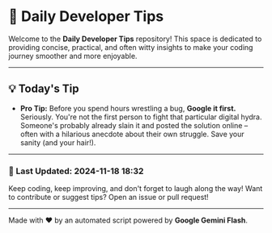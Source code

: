 
# 🌟 Daily Developer Tips

Welcome to the **Daily Developer Tips** repository! This space is dedicated to providing concise, practical, and often witty insights to make your coding journey smoother and more enjoyable.

---

## 💡 Today's Tip

- **Pro Tip:**  Before you spend hours wrestling a bug, **Google it first.**  Seriously.  You're not the first person to fight that particular digital hydra.  Someone's probably already slain it and posted the solution online – often with a hilarious anecdote about their own struggle.  Save your sanity (and your hair!).

---

### 📅 Last Updated: 2024-11-18 18:32

Keep coding, keep improving, and don't forget to laugh along the way! Want to contribute or suggest tips? Open an issue or pull request!

---

Made with ❤️ by an automated script powered by **Google Gemini Flash**.
